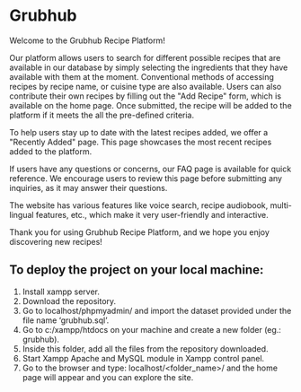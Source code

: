 # Grubhub
Welcome to the Grubhub Recipe Platform!

Our platform allows users to search for different possible recipes that are available in our database by simply selecting the ingredients that they have available with them at the moment. Conventional methods of accessing recipes by recipe name, or cuisine type are also available. Users can also contribute their own recipes by filling out the "Add Recipe" form, which is available on the home page. Once submitted, the recipe will be added to the platform if it meets the all the pre-defined criteria.

To help users stay up to date with the latest recipes added, we offer a "Recently Added" page. This page showcases the most recent recipes added to the platform.

If users have any questions or concerns, our FAQ page is available for quick reference. We encourage users to review this page before submitting any inquiries, as it may answer their questions.

The website has various features like voice search, recipe audiobook, multi-lingual features, etc., which make it very user-friendly and interactive.

Thank you for using Grubhub Recipe Platform, and we hope you enjoy discovering new recipes!

## To deploy the project on your local machine:

1. Install xampp server.
2. Download the repository.
3. Go to localhost/phpmyadmin/ and import the dataset provided under the file name ‘grubhub.sql’.
4. Go to c:/xampp/htdocs on your machine and create a new folder (eg.: grubhub).
5. Inside this folder, add all the files from the repository downloaded.
6. Start Xampp Apache and MySQL module in Xampp control panel.
7. Go to the browser and type: localhost/<folder_name>/ and the home page will appear and you can explore the site.
